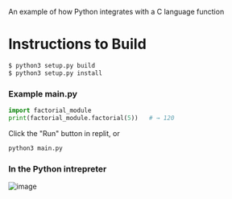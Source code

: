 An example of how Python integrates 
with a C language function


# Instructions to Build

```bash
$ python3 setup.py build
$ python3 setup.py install
```

### Example main.py

```py
import factorial_module
print(factorial_module.factorial(5))   # → 120
```


Click the "Run" button in replit, or 

```bash
python3 main.py 
```

### In the Python intrepreter

![image](https://github.com/user-attachments/assets/8b2c9a29-16ba-4392-b0a4-27bdf7627396)
